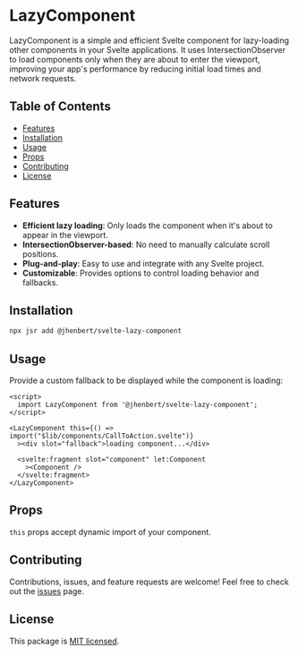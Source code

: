 # LazyComponent

LazyComponent is a simple and efficient Svelte component for lazy-loading other components in your Svelte applications. It uses IntersectionObserver to load components only when they are about to enter the viewport, improving your app's performance by reducing initial load times and network requests.

## Table of Contents

- [Features](#features)
- [Installation](#installation)
- [Usage](#usage)
- [Props](#props)
- [Contributing](#contributing)
- [License](#license)

## Features

- **Efficient lazy loading**: Only loads the component when it's about to appear in the viewport.
- **IntersectionObserver-based**: No need to manually calculate scroll positions.
- **Plug-and-play**: Easy to use and integrate with any Svelte project.
- **Customizable**: Provides options to control loading behavior and fallbacks.

## Installation

```bash
npx jsr add @jhenbert/svelte-lazy-component
```

## Usage

Provide a custom fallback to be displayed while the component is loading:

```svelte
<script>
  import LazyComponent from '@jhenbert/svelte-lazy-component';
</script>

<LazyComponent this={() => import("$lib/components/CallToAction.svelte")}
  ><div slot="fallback">loading component...</div>

  <svelte:fragment slot="component" let:Component
    ><Component />
  </svelte:fragment>
</LazyComponent>
```

## Props

`this` props accept dynamic import of your component.

## Contributing

Contributions, issues, and feature requests are welcome! Feel free to check out the [issues](https://github.com/lib-package/svelte-lazy-component/issues) page.

## License

This package is [MIT licensed](./LICENSE).
